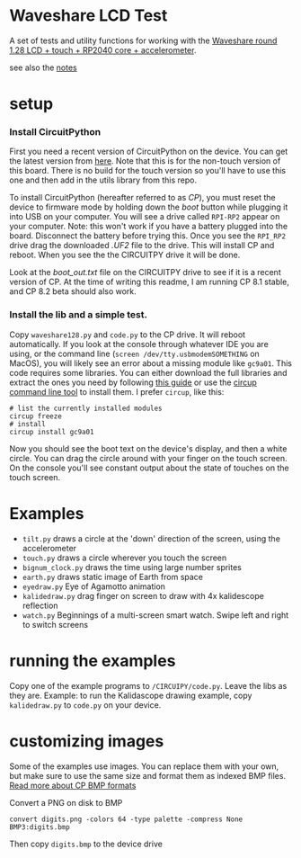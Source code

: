 # Waveshare LCD Test

A set of tests and utility functions for working with the 
[Waveshare round 1.28 LCD + touch + RP2040 core + accelerometer](https://www.waveshare.com/rp2040-touch-lcd-1.28.htm).



see also the [notes](notes.md)



# setup

### Install CircuitPython

First you need a recent version of CircuitPython on the device. You can get the latest version
from [here](https://circuitpython.org/board/waveshare_rp2040_lcd_1_28/). Note that this is for
the non-touch version of this board. There is no build for the touch version so you'll have to use
this one and then add in the utils library from this repo.

To install CircuitPython (hereafter referred to as *CP*), you must reset the device to firmware
mode by holding down the *boot* button while plugging it into USB on your computer. You will see
a drive called `RPI-RP2` appear on your computer. Note: this won't work if you have a battery plugged into the board. Disconnect the battery before trying this. Once you see the `RPI_RP2` drive
drag the downloaded *.UF2* file to the drive. This will install CP and reboot. When you see the 
the CIRCUITPY drive it will be done. 

Look at the *boot_out.txt* file on the CIRCUITPY drive to see if it
is a recent version of CP. At the time of writing this readme, I am running CP 8.1 stable,
and CP 8.2 beta should also work.

### Install the lib and a simple test.

Copy `waveshare128.py` and `code.py` to the CP drive.  It will reboot automatically. If you look
at the console through whatever IDE you are using, or the command line 
(`screen /dev/tty.usbmodemSOMETHING` on MacOS), you will likely see an error about a missing
module like `gc9a01`.  This code requires some libraries. You can either download the full libraries
and extract the ones you need by following [this guide](https://learn.adafruit.com/welcome-to-circuitpython/circuitpython-libraries) or use the [circup command line tool](https://learn.adafruit.com/keep-your-circuitpython-libraries-on-devices-up-to-date-with-circup/install-circup) to install them.
I prefer `circup`, like this:


```shell
# list the currently installed modules
circup freeze
# install 
circup install gc9a01
```

Now you should see the boot text on the device's display, and then a white circle. You can drag the circle around
with your finger on the touch screen. On the console you'll see constant output about the state of touches
on the touch screen.



# Examples

* `tilt.py` draws a circle at the  'down' direction of the screen, using the accelerometer
* `touch.py` draws a circle wherever you touch the screen
* `bignum_clock.py` draws the time using large number sprites
* `earth.py` draws static image of Earth from space
* `eyedraw.py` Eye of Agamotto animation
* `kalidedraw.py`  drag finger on screen to draw with 4x kalidescope reflection
* `watch.py` Beginnings of a multi-screen smart watch. Swipe left and right to switch screens

# running the examples

Copy one of the example programs to `/CIRCUIPY/code.py`. Leave the libs as they are. 
Example: to run the Kalidascope drawing example, copy `kalidedraw.py` to `code.py` on your device.



# customizing images

Some of the examples use images. You can replace them with your own, but make sure
to use the same size and format them as indexed BMP files. [Read more about CP BMP formats](https://learn.adafruit.com/creating-your-first-tilemap-game-with-circuitpython/indexed-bmp-graphics)

Convert a PNG on disk to BMP

```shell
convert digits.png -colors 64 -type palette -compress None BMP3:digits.bmp
```

Then copy `digits.bmp` to the device drive